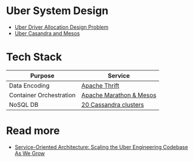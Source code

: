 # Uber System Design
- [Uber Driver Allocation Design Problem](UberDriverAllocationDesignProblem/Readme.md)
- [Uber Casandra and Mesos](UberCasandraMesos/Readme.md)

# Tech Stack

| Purpose                 | Service                                                                                                                  |
|-------------------------|--------------------------------------------------------------------------------------------------------------------------|
| Data Encoding           | [Apache Thrift](../../1_HLDDesignComponents/2_APITechOptions/EncodingLibraries/Thrift.md)                                |
| Container Orchestration | [Apache Marathon & Mesos](../../1_HLDDesignComponents/6_ContainerOrchestrationServices/ApacheMarathon&Mesos.md)          |
| NoSQL DB                | [20 Cassandra clusters](../../1_HLDDesignComponents/3_DatabaseComponents/NoSQL-Databases/WideColumnDB/ApacheCasandra.md) |

# Read more
- [Service-Oriented Architecture: Scaling the Uber Engineering Codebase As We Grow](https://www.uber.com/en-IN/blog/service-oriented-architecture/)



